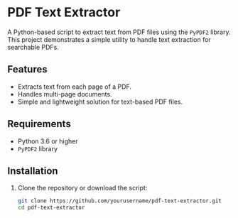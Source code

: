 # PDF Text Extractor

A Python-based script to extract text from PDF files using the `PyPDF2` library. This project demonstrates a simple utility to handle text extraction for searchable PDFs.

## Features
- Extracts text from each page of a PDF.
- Handles multi-page documents.
- Simple and lightweight solution for text-based PDF files.

## Requirements
- Python 3.6 or higher
- `PyPDF2` library

## Installation

1. Clone the repository or download the script:
   ```bash
   git clone https://github.com/yourusername/pdf-text-extractor.git
   cd pdf-text-extractor
